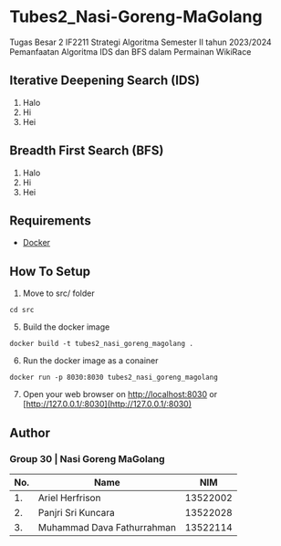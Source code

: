 # Tubes2_Nasi-Goreng-MaGolang
Tugas Besar 2 IF2211 Strategi Algoritma Semester II tahun 2023/2024 Pemanfaatan Algoritma IDS dan BFS dalam Permainan WikiRace

## Iterative Deepening Search (IDS)
1. Halo
2. Hi
3. Hei

## Breadth First Search (BFS)
1. Halo
2. Hi
3. Hei


## Requirements
* [Docker](https://docs.docker.com/get-docker/)

## How To Setup
1. Move to src/ folder
```
cd src
```
5. Build the docker image
```
docker build -t tubes2_nasi_goreng_magolang .
```
6. Run the docker image as a conainer
```
docker run -p 8030:8030 tubes2_nasi_goreng_magolang
```
7. Open your web browser on [http://localhost:8030](http://localhost:8030) or [http://127.0.0.1/:8030](http://127.0.0.1/:8030)
## Author 

### Group 30 | Nasi Goreng MaGolang

| No. | Name                           | NIM |
|-----|--------------------------------|------------|
| 1.  | Ariel Herfrison                | 13522002   |
| 2.  | Panjri Sri Kuncara             | 13522028   |
| 3.  | Muhammad Dava Fathurrahman    | 13522114   |

